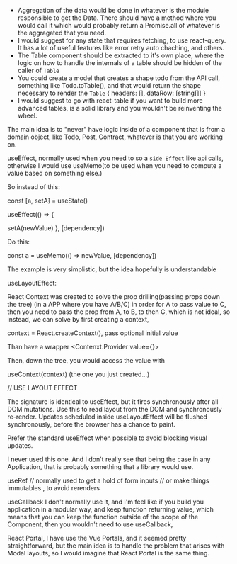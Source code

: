 - Aggregation of the data would be done in whatever is the module responsible to get the Data. There should have a method where 
you would call it which would probably return a Promise.all of whatever is the aggragated that you need. 
- I would suggest for any state that requires fetching, to use react-query. It has a lot of useful features like error retry
auto chaching, and others.
- The Table component should be extracted to it's own place, where the logic on how to handle the internals of a table should be hidden of the caller of `Table`
- You could create a model that creates a shape todo from the API call, something like Todo.toTable(), and that would return the 
  shape necessary to render the `Table` { headers: [], dataRow: [string[]] }
- I would suggest to go with react-table if you want to build more advanced tables, is a solid library and you wouldn't be reinventing the wheel.

The main idea is to "never" have logic inside of a component that is from a domain object, like Todo, Post, Contract, whatever is that you are working on. 

useEffect, normally used when you need to so a `side Effect` like api calls, otherwise I would use useMemo(to be used when you need to compute a value based on something else.)

So instead of this:

const [a, setA] = useState()

useEffect(() => {

  setA(newValue)
}, [dependency])

Do this:

const a = useMemo(() => newValue, [dependency])

The example is very simplistic, but the idea hopefully is understandable

useLayoutEffect:


React Context was created to solve the prop drilling(passing props down the tree)  (in a APP where you have A/B/C)
in order for A to pass value to C, then you need to pass the prop from A, to B, to then C, which is not ideal, so instead,
we can solve by first creating a context,

context = React.createContext(), pass optional initial value

Than have a wrapper <Contenxt.Provider value={}>

Then, down the tree, you would access the value with 

useContext(context) (the one you just created...)



// USE LAYOUT EFFECT 

The signature is identical to useEffect, but it fires synchronously after all DOM mutations. Use this to read layout from the DOM and synchronously re-render. Updates scheduled inside useLayoutEffect will be flushed synchronously, before the browser has a chance to paint.

Prefer the standard useEffect when possible to avoid blocking visual updates.

I never used this one. And I don't really see that being the case in any Application, that is probably something that a library would use.



useRef
// normally used to get a hold of form inputs 
// or make things immutables , to avoid rerenders

useCallback
I don't normally use it, and I'm feel like if you build you application in a modular way, and keep function returning value, 
which means that you can keep the function outside of the scope of the Component, then you wouldn't need to use useCallback,


React Portal, 
I have use the Vue Portals, and it seemed pretty straightforward, but the main idea is to handle the problem that arises with Modal
layouts, so I would imagine that React Portal is the same thing.
